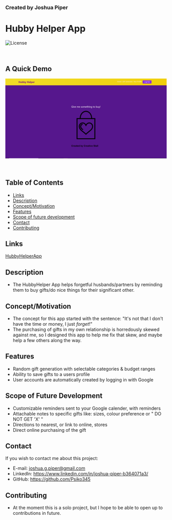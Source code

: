 <br>

### Created by Joshua Piper
# Hubby Helper App
 ![License](https://img.shields.io/badge/License-Apache%202.0-blue.svg)

<br>

## A Quick Demo

![HubbyHelperAppDemo](./readme-props/hubby-helper-demo.gif)

<br>

## Table of Contents
- [Links](##Links)
- [Description](##Description)
- [Concept/Motivation](##Concept/Motivation)
- [Features](##Features)
- [Scope of future development](##Scopeoffuturedevelopment) 
- [Contact](##Contact)
- [Contributing](##Contributing)


 ## Links
 [HubbyHelperApp](https://hubbyhelperapp.herokuapp.com/)

 ## Description
 * The HubbyHelper App helps forgetful husbands/partners by reminding them to buy gifts/do nice things for their significant other.

 ## Concept/Motivation
 * The concept for this app started with the sentence: "It's not that I don't have the time or money, I just *forget*!"
 * The purchasing of gifts in my own relationship is horredously skewed against me, so I designed this app to help me fix that skew, and maybe help a few others along the way.

 ## Features
 * Random gift generation with selectable categories & budget ranges
 * Ability to save gifts to a users profile
 * User accounts are automatically created by logging in with Google

 ## Scope of Future Development
 * Customizable reminders sent to your Google calender, with reminders
 * Attachable notes to specific gifts like: sizes, colour preference or " DO NOT GET 'X' "
 * Directions to nearest, or link to online, stores
 * Direct online purchasing of the gift

 ## Contact
 If you wish to contact me about this project: 
 * E-mail: joshua.g.piper@gmail.com
 * LinkedIn: https://www.linkedin.com/in/joshua-piper-b364071a3/
 * GitHub: https://github.com/Psiko345

 ## Contributing 
 * At the moment this is a solo project, but I hope to be able to open up to contributions in future. 
